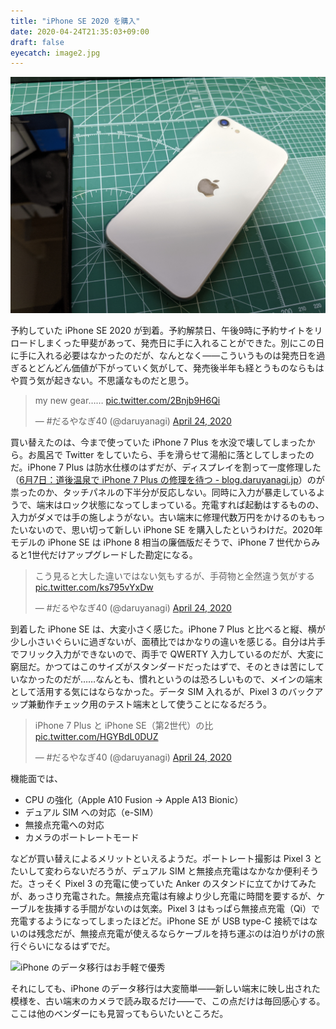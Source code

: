 ```yaml
---
title: "iPhone SE 2020 を購入"
date: 2020-04-24T21:35:03+09:00
draft: false
eyecatch: image2.jpg
---
```


![買ったのはホワイトモデル、128GB](image2.jpg)

予約していた iPhone SE 2020 が到着。予約解禁日、午後9時に予約サイトをリロードしまくった甲斐があって、発売日に手に入れることができた。別にこの日に手に入れる必要はなかったのだが、なんとなく――こういうものは発売日を過ぎるとどんどん価値が下がっていく気がして、発売後半年も経とうものならもはや買う気が起きない。不思議なものだと思う。

<blockquote class="twitter-tweet"><p lang="en" dir="ltr">my new gear…… <a href="https://t.co/2Bnjb9H6Qi">pic.twitter.com/2Bnjb9H6Qi</a></p>&mdash; #だるやなぎ40 (@daruyanagi) <a href="https://twitter.com/daruyanagi/status/1253500211181150208?ref_src=twsrc%5Etfw">April 24, 2020</a></blockquote> <script async src="https://platform.twitter.com/widgets.js" charset="utf-8"></script>

買い替えたのは、今まで使っていた iPhone 7 Plus を水没で壊してしまったから。お風呂で Twitter をしていたら、手を滑らせて湯船に落としてしまったのだ。iPhone 7 Plus は防水仕様のはずだが、ディスプレイを割って一度修理した（[6月7日：道後温泉で iPhone 7 Plus の修理を待つ \- blog\.daruyanagi\.jp](https://blog.daruyanagi.jp/entry/2018/06/09/053535/)）のが祟ったのか、タッチパネルの下半分が反応しない。同時に入力が暴走しているようで、端末はロック状態になってしまっている。充電すれば起動はするものの、入力がダメでは手の施しようがない。古い端末に修理代数万円をかけるのももったいないので、思い切って新しい iPhone SE を購入したというわけだ。2020年モデルの iPhone SE は iPhone 8 相当の廉価版だそうで、iPhone 7 世代からみると1世代だけアップグレードした勘定になる。

<blockquote class="twitter-tweet"><p lang="ja" dir="ltr">こう見ると大した違いではない気もするが、手荷物と全然違う気がする <a href="https://t.co/ks795vYxDw">pic.twitter.com/ks795vYxDw</a></p>&mdash; #だるやなぎ40 (@daruyanagi) <a href="https://twitter.com/daruyanagi/status/1253581007753641984?ref_src=twsrc%5Etfw">April 24, 2020</a></blockquote> <script async src="https://platform.twitter.com/widgets.js" charset="utf-8"></script>

到着した iPhone SE は、大変小さく感じた。iPhone 7 Plus と比べると縦、横が少し小さいぐらいに過ぎないが、面積比ではかなりの違いを感じる。自分は片手でフリック入力ができないので、両手で QWERTY 入力しているのだが、大変に窮屈だ。かつてはこのサイズがスタンダードだったはずで、そのときは苦にしていなかったのだが……なんとも、慣れというのは恐ろしいもので、メインの端末として活用する気にはならなかった。データ SIM 入れるが、Pixel 3 のバックアップ兼動作チェック用のテスト端末として使うことになるだろう。

<blockquote class="twitter-tweet"><p lang="ja" dir="ltr">iPhone 7 Plus と iPhone SE（第2世代）の比 <a href="https://t.co/HGYBdL0DUZ">pic.twitter.com/HGYBdL0DUZ</a></p>&mdash; #だるやなぎ40 (@daruyanagi) <a href="https://twitter.com/daruyanagi/status/1253671585937895424?ref_src=twsrc%5Etfw">April 24, 2020</a></blockquote> <script async src="https://platform.twitter.com/widgets.js" charset="utf-8"></script> 

機能面では、

- CPU の強化（Apple A10 Fusion → Apple A13 Bionic）
- デュアル SIM への対応（e-SIM）
- 無接点充電への対応
- カメラのポートレートモード

などが買い替えによるメリットといえるようだ。ポートレート撮影は Pixel 3 とたいして変わらないだろうが、デュアル SIM と無接点充電はなかなか便利そうだ。さっそく Pixel 3 の充電に使っていた Anker のスタンドに立てかけてみたが、あっさり充電された。無接点充電は有線より少し充電に時間を要するが、ケーブルを抜挿する手間がないのは気楽。Pixel 3 はもっぱら無接点充電（Qi）で充電するようになってしまったほどだ。iPhone SE が USB type-C 接続ではないのは残念だが、無接点充電が使えるならケーブルを持ち運ぶのは泊りがけの旅行ぐらいになるはずでだ。

![iPhone のデータ移行はお手軽で優秀](image3.jpg)

それにしても、iPhone のデータ移行は大変簡単――新しい端末に映し出された模様を、古い端末のカメラで読み取るだけ――で、この点だけは毎回感心する。ここは他のベンダーにも見習ってもらいたいところだ。
